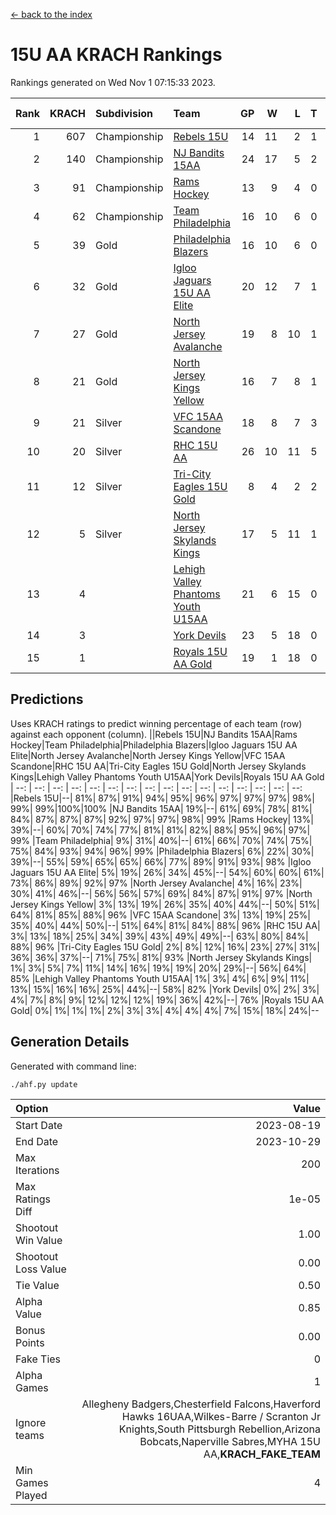 [<- back to the index](readme.md)
# 15U AA KRACH Rankings
Rankings generated on Wed Nov  1 07:15:33 2023.

Rank|KRACH|Subdivision|Team|GP|W|L|T|OTW|OTL|SoS|Exp Wins|Win Diff
---:|---:|:---|:---|---:|---:|---:|---:|---:|---:|---:|---:|---:
1|607|Championship|[Rebels 15U](https://gamesheetstats.com/seasons/3659/teams/140654/schedule)|14|11|2|1|0|1|617|12.3|-0.0
2|140|Championship|[NJ Bandits 15AA](https://gamesheetstats.com/seasons/3659/teams/140648/schedule)|24|17|5|2|0|1|102|18.9|0.0
3|91|Championship|[Rams Hockey](https://gamesheetstats.com/seasons/3659/teams/140653/schedule)|13|9|4|0|1|2|341|9.9|0.0
4|62|Championship|[Team Philadelphia](https://gamesheetstats.com/seasons/3659/teams/140657/schedule)|16|10|6|0|0|0|105|10.9|0.0
5|39|Gold|[Philadelphia Blazers](https://gamesheetstats.com/seasons/3659/teams/140652/schedule)|16|10|6|0|3|0|35|10.9|0.0
6|32|Gold|[Igloo Jaguars 15U AA Elite](https://gamesheetstats.com/seasons/3659/teams/140645/schedule)|20|12|7|1|1|0|30|13.4|0.0
7|27|Gold|[North Jersey Avalanche](https://gamesheetstats.com/seasons/3659/teams/140649/schedule)|19|8|10|1|2|0|293|9.4|0.0
8|21|Gold|[North Jersey Kings Yellow](https://gamesheetstats.com/seasons/3659/teams/140650/schedule)|16|7|8|1|0|0|72|8.4|0.0
9|21|Silver|[VFC 15AA Scandone](https://gamesheetstats.com/seasons/3659/teams/140659/schedule)|18|8|7|3|0|1|279|10.4|0.0
10|20|Silver|[RHC 15U AA](https://gamesheetstats.com/seasons/3659/teams/140655/schedule)|26|10|11|5|0|2|43|13.4|0.0
11|12|Silver|[Tri-City Eagles 15U Gold](https://gamesheetstats.com/seasons/3659/teams/140658/schedule)|8|4|2|2|0|0|10|5.9|0.0
12|5|Silver|[North Jersey Skylands Kings](https://gamesheetstats.com/seasons/3659/teams/140651/schedule)|17|5|11|1|0|1|60|6.4|0.0
13|4||[Lehigh Valley Phantoms Youth U15AA](https://gamesheetstats.com/seasons/3659/teams/140646/schedule)|21|6|15|0|0|0|23|6.9|0.0
14|3||[York Devils](https://gamesheetstats.com/seasons/3659/teams/140660/schedule)|23|5|18|0|1|2|54|5.9|0.0
15|1||[Royals 15U AA Gold](https://gamesheetstats.com/seasons/3659/teams/140656/schedule)|19|1|18|0|1|0|28|1.9|0.0

## Predictions
Uses KRACH ratings to predict winning percentage of each team (row) against each opponent (column).
||Rebels 15U|NJ Bandits 15AA|Rams Hockey|Team Philadelphia|Philadelphia Blazers|Igloo Jaguars 15U AA Elite|North Jersey Avalanche|North Jersey Kings Yellow|VFC 15AA Scandone|RHC 15U AA|Tri-City Eagles 15U Gold|North Jersey Skylands Kings|Lehigh Valley Phantoms Youth U15AA|York Devils|Royals 15U AA Gold
| --: | --: | --: | --: | --: | --: | --: | --: | --: | --: | --: | --: | --: | --: | --: | --: 
|Rebels 15U|--| 81%| 87%| 91%| 94%| 95%| 96%| 97%| 97%| 97%| 98%| 99%| 99%|100%|100%
|NJ Bandits 15AA| 19%|--| 61%| 69%| 78%| 81%| 84%| 87%| 87%| 87%| 92%| 97%| 97%| 98%| 99%
|Rams Hockey| 13%| 39%|--| 60%| 70%| 74%| 77%| 81%| 81%| 82%| 88%| 95%| 96%| 97%| 99%
|Team Philadelphia|  9%| 31%| 40%|--| 61%| 66%| 70%| 74%| 75%| 75%| 84%| 93%| 94%| 96%| 99%
|Philadelphia Blazers|  6%| 22%| 30%| 39%|--| 55%| 59%| 65%| 65%| 66%| 77%| 89%| 91%| 93%| 98%
|Igloo Jaguars 15U AA Elite|  5%| 19%| 26%| 34%| 45%|--| 54%| 60%| 60%| 61%| 73%| 86%| 89%| 92%| 97%
|North Jersey Avalanche|  4%| 16%| 23%| 30%| 41%| 46%|--| 56%| 56%| 57%| 69%| 84%| 87%| 91%| 97%
|North Jersey Kings Yellow|  3%| 13%| 19%| 26%| 35%| 40%| 44%|--| 50%| 51%| 64%| 81%| 85%| 88%| 96%
|VFC 15AA Scandone|  3%| 13%| 19%| 25%| 35%| 40%| 44%| 50%|--| 51%| 64%| 81%| 84%| 88%| 96%
|RHC 15U AA|  3%| 13%| 18%| 25%| 34%| 39%| 43%| 49%| 49%|--| 63%| 80%| 84%| 88%| 96%
|Tri-City Eagles 15U Gold|  2%|  8%| 12%| 16%| 23%| 27%| 31%| 36%| 36%| 37%|--| 71%| 75%| 81%| 93%
|North Jersey Skylands Kings|  1%|  3%|  5%|  7%| 11%| 14%| 16%| 19%| 19%| 20%| 29%|--| 56%| 64%| 85%
|Lehigh Valley Phantoms Youth U15AA|  1%|  3%|  4%|  6%|  9%| 11%| 13%| 15%| 16%| 16%| 25%| 44%|--| 58%| 82%
|York Devils|  0%|  2%|  3%|  4%|  7%|  8%|  9%| 12%| 12%| 12%| 19%| 36%| 42%|--| 76%
|Royals 15U AA Gold|  0%|  1%|  1%|  1%|  2%|  3%|  3%|  4%|  4%|  4%|  7%| 15%| 18%| 24%|--

## Generation Details

Generated with command line:
```
./ahf.py update
```

| Option | Value |
| :----- | ----: |
| Start Date | 2023-08-19 |
| End Date | 2023-10-29 |
| Max Iterations | 200 |
| Max Ratings Diff | 1e-05 |
| Shootout Win Value | 1.00 |
| Shootout Loss Value | 0.00 |
| Tie Value | 0.50 |
| Alpha Value | 0.85 |
| Bonus Points | 0.00 |
| Fake Ties | 0 |
| Alpha Games | 1 |
| Ignore teams | Allegheny Badgers,Chesterfield Falcons,Haverford Hawks 16UAA,Wilkes-Barre / Scranton Jr Knights,South Pittsburgh Rebellion,Arizona Bobcats,Naperville Sabres,MYHA 15U AA,__KRACH_FAKE_TEAM__ |
| Min Games Played | 4 |

